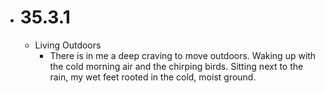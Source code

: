 - # 35.3.1
	- Living Outdoors
		- There is in me a deep craving to move outdoors. Waking up with the cold morning air and the chirping birds. Sitting next to the rain, my wet feet rooted in the cold, moist ground.